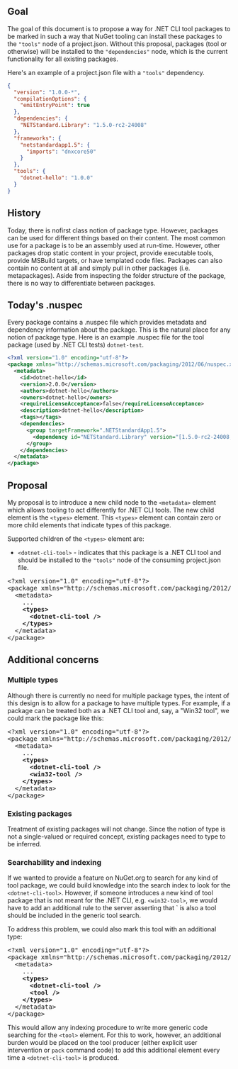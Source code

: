 ## Goal

The goal of this document is to propose a way for .NET CLI tool packages to be marked in such a way that NuGet tooling can install these packages to the `"tools"` node of a project.json. Without this proposal, packages (tool or otherwise) will be installed to the `"dependencies"` node, which is the current functionality for all existing packages.

Here's an example of a project.json file with a `"tools"` dependency.

```json
{
  "version": "1.0.0-*",
  "compilationOptions": {
    "emitEntryPoint": true
  },
  "dependencies": {
    "NETStandard.Library": "1.5.0-rc2-24008"
  },
  "frameworks": {
    "netstandardapp1.5": {
      "imports": "dnxcore50"
    }
  },
  "tools": {
    "dotnet-hello": "1.0.0"
  }
}
```

## History

Today, there is nofirst class notion of package type. However, packages can be used for different things based on their content. The most common use for a package is to be an assembly used at run-time. However, other packages drop static content in your project, provide executable tools, provide MSBuild targets, or have templated code files. Packages can also contain no content at all and simply pull in other packages (i.e. metapackages). Aside from inspecting the folder structure of the package, there is no way to differentiate between packages.

## Today's .nuspec

Every package contains a .nuspec file which provides metadata and dependency information about the package. This is the natural place for any notion of package type. Here is an example .nuspec file for the tool package (used by .NET CLI tests) `dotnet-test`.

```xml
<?xml version="1.0" encoding="utf-8"?>
<package xmlns="http://schemas.microsoft.com/packaging/2012/06/nuspec.xsd">
  <metadata>
    <id>dotnet-hello</id>
    <version>2.0.0</version>
    <authors>dotnet-hello</authors>
    <owners>dotnet-hello</owners>
    <requireLicenseAcceptance>false</requireLicenseAcceptance>
    <description>dotnet-hello</description>
    <tags></tags>
    <dependencies>
      <group targetFramework=".NETStandardApp1.5">
        <dependency id="NETStandard.Library" version="[1.5.0-rc2-24008, )" />
      </group>
    </dependencies>
  </metadata>
</package>
```

## Proposal

My proposal is to introduce a new child node to the `<metadata>` element which allows tooling to act differently for .NET CLI tools. The new child element is the `<types>` element. This `<types>` element can contain zero or more child elements that indicate types of this package.

Supported children of the `<types>` element are:

- `<dotnet-cli-tool>` - indicates that this package is a .NET CLI tool and should be installed to the `"tools"` node of the consuming project.json file.

<pre>
&lt;?xml version="1.0" encoding="utf-8"?&gt;
&lt;package xmlns="http://schemas.microsoft.com/packaging/2012/06/nuspec.xsd"&gt;
  &lt;metadata&gt;
    ...
    <b>&lt;types&gt;
      &lt;dotnet-cli-tool /&gt;
    &lt;/types&gt;</b>
  &lt;/metadata&gt;
&lt;/package&gt;
</pre>

## Additional concerns

### Multiple types

Although there is currently no need for multiple package types, the intent of this design is to allow for a package to have multiple types. For example, if a package can be treated both as a .NET CLI tool and, say, a "Win32 tool", we could mark the package like this:

<pre>
&lt;?xml version="1.0" encoding="utf-8"?&gt;
&lt;package xmlns="http://schemas.microsoft.com/packaging/2012/06/nuspec.xsd"&gt;
  &lt;metadata&gt;
    ...
    <b>&lt;types&gt;
      &lt;dotnet-cli-tool /&gt;
      &lt;win32-tool /&gt;
    &lt;/types&gt;</b>
  &lt;/metadata&gt;
&lt;/package&gt;
</pre>

### Existing packages

Treatment of existing packages will not change. Since the notion of type is not a single-valued or required concept, existing packages need to type to be inferred.

### Searchability and indexing

If we wanted to provide a feature on NuGet.org to search for any kind of tool package, we could build knowledge into the search index to look for the `<dotnet-cli-tool>`. However, if someone introduces a new kind of tool package that is not meant for the .NET CLI, e.g. `<win32-tool>`, we would have to add an additional rule to the server asserting that <win32-tool>` is also a tool should be included in the generic tool search.

To address this problem, we could also mark this tool with an additional type:

<pre>
&lt;?xml version="1.0" encoding="utf-8"?&gt;
&lt;package xmlns="http://schemas.microsoft.com/packaging/2012/06/nuspec.xsd"&gt;
  &lt;metadata&gt;
    ...
    <b>&lt;types&gt;
      &lt;dotnet-cli-tool /&gt;
      &lt;tool /&gt;
    &lt;/types&gt;</b>
  &lt;/metadata&gt;
&lt;/package&gt;
</pre>

This would allow any indexing procedure to write more generic code searching for the `<tool>` element. For this to work, however, an additional burden would be placed on the tool producer (either explicit user intervention or `pack` command code) to add this additional element every time a `<dotnet-cli-tool>` is produced.